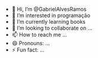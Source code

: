 - 👋 Hi, I’m @GabrielAlvesRamos
- 👀 I’m interested in programação
- 🌱 I’m currently learning books
- 💞️ I’m looking to collaborate on ...
- 📫 How to reach me ...
- 😄 Pronouns: ...
- ⚡ Fun fact: ...

<!---
GabrielAlvesRamos/GabrielAlvesRamos is a ✨ special ✨ repository because its `README.md` (this file) appears on your GitHub profile.
You can click the Preview link to take a look at your changes.
--->
